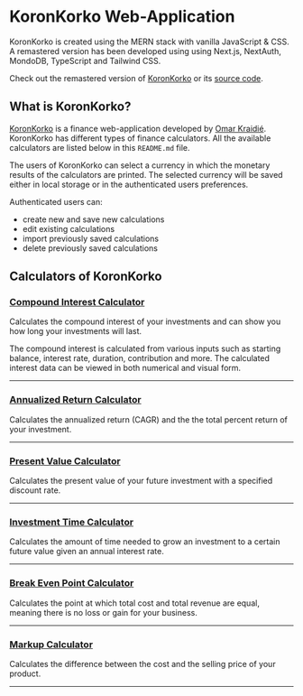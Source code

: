 # KoronKorko Web-Application

KoronKorko is created using the MERN stack with vanilla JavaScript & CSS. A remastered version has been developed using using Next.js, NextAuth, MondoDB, TypeScript and Tailwind CSS.

Check out the remastered version of [KoronKorko][KoronKorkoNew] or its [source code][KoronKorkoCodeNew].

## What is KoronKorko?

[KoronKorko][0] is a finance web-application developed by [Omar Kraidié][dev]. KoronKorko has different types of finance calculators. All the available calculators are listed below in this `README.md` file.

The users of KoronKorko can select a currency in which the monetary results of the calculators are printed. The selected currency will be saved either in local storage or in the authenticated users preferences.

Authenticated users can:

-   create new and save new calculations
-   edit existing calculations
-   import previously saved calculations
-   delete previously saved calculations

## Calculators of KoronKorko

### [Compound Interest Calculator][1]

Calculates the compound interest of your investments and can show you how long your investments will last.

The compound interest is calculated from various inputs such as starting balance, interest rate, duration, contribution and more. The calculated interest data can be viewed in both numerical and visual form.

---

### [Annualized Return Calculator][2]

Calculates the annualized return (CAGR) and the the total percent return of your investment.

---

### [Present Value Calculator][3]

Calculates the present value of your future investment with a specified discount rate.

---

### [Investment Time Calculator][4]

Calculates the amount of time needed to grow an investment to a certain future value given an annual interest rate.

---

### [Break Even Point Calculator][5]

Calculates the point at which total cost and total revenue are equal, meaning there is no loss or gain for your business.

---

### [Markup Calculator][6]

Calculates the difference between the cost and the selling price of your product.

---

[dev]: https://github.com/0mppula
[0]: https://www.koronkorko.com/
[1]: https://www.koronkorko.com/compound-interest-calculator
[2]: https://www.koronkorko.com/annualized-return-calculator
[3]: https://www.koronkorko.com/present-value-calculator
[4]: https://www.koronkorko.com/investment-time-calculator
[5]: https://www.koronkorko.com/break-even-point-calculator
[6]: https://www.koronkorko.com/markup-calculator
[KoronKorkoNew]: https://www.koronkorko.com/
[KoronKorkoCodeNew]: https://github.com/0mppula/next-koronkorko
